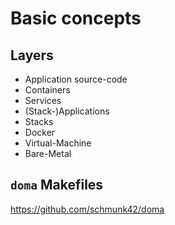 Basic concepts
==============

Layers
------

- Application source-code
- Containers
- Services
- (Stack-)Applications
- Stacks
- Docker
- Virtual-Machine
- Bare-Metal


`doma` Makefiles
----------------

https://github.com/schmunk42/doma